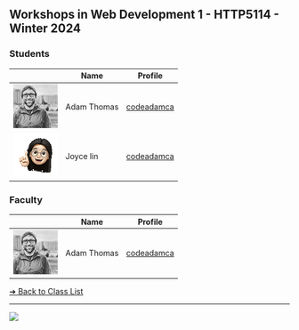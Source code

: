 <style>@import url("//readme.codeadam.ca/readme.css");</style>

## Workshops in Web Development 1 - HTTP5114 - Winter 2024

### Students

|                                       | Name        | Profile                          |
| ------------------------------------- | ----------- | -------------------------------- |
| ![Adam Thomas](images/codeadamca.png) | Adam Thomas | [codeadamca](faculty/codeadamca) |
| ![Joyce Lin](images/joycelin.png) | Joyce lin | [codeadamca](student/codeadamca) |

### Faculty

|                                       | Name        | Profile                          |
| ------------------------------------- | ----------- | -------------------------------- |
| ![Adam Thomas](images/codeadamca.png) | Adam Thomas | [codeadamca](faculty/codeadamca) |

[&#10132; Back to Class List](/)

---

<a href="https://brickmmo.com">
<img src="https://brickmmo.com/images/brickmmo-logo-horizontal.jpg" width="100">
</a>
